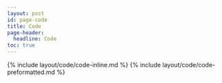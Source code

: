 ```yaml
---
layout: post
id: page-code
title: Code
page-header:
  headline: Code
toc: true
---
```


{% include layout/code/code-inline.md %}
{% include layout/code/code-preformatted.md %}
